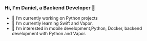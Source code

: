 ### Hi, I'm Daniel, a Backend Developer 👋

- 🔭 I’m currently working on Python projects
- 🌱 I’m currently learning Swift and Vapor.
- 👀 I’m interested in mobile development,Python, Docker, backend development with Python and Vapor.

<!--
**dalcraz/dalcraz** is a ✨ _special_ ✨ repository because its `README.md` (this file) appears on your GitHub profile.

Here are some ideas to get you started:

- 🔭 I’m currently working on ...
- 🌱 I’m currently learning ...
- 👯 I’m looking to collaborate on ...
- 🤔 I’m looking for help with ...
- 💬 Ask me about ...
- 📫 How to reach me: ...
- 😄 Pronouns: ...
- ⚡ Fun fact: ...
-->
